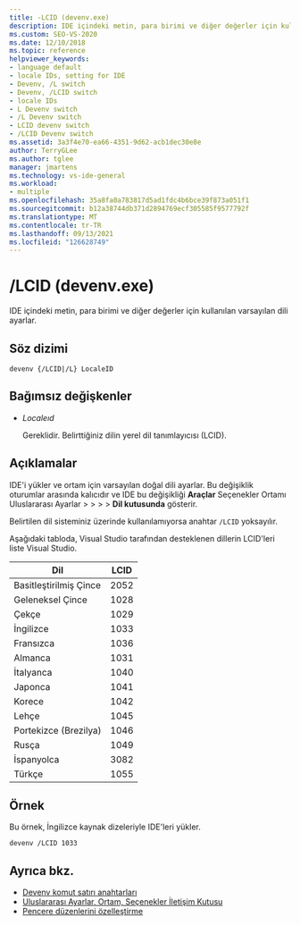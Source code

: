 ```yaml
---
title: -LCID (devenv.exe)
description: IDE içindeki metin, para birimi ve diğer değerler için kullanılan varsayılan dili ayarlamak üzere LCID devenv komut satırı anahtarını kullanmayı öğrenin.
ms.custom: SEO-VS-2020
ms.date: 12/10/2018
ms.topic: reference
helpviewer_keywords:
- language default
- locale IDs, setting for IDE
- Devenv, /L switch
- Devenv, /LCID switch
- locale IDs
- L Devenv switch
- /L Devenv switch
- LCID devenv switch
- /LCID Devenv switch
ms.assetid: 3a3f4e70-ea66-4351-9d62-acb1dec30e8e
author: TerryGLee
ms.author: tglee
manager: jmartens
ms.technology: vs-ide-general
ms.workload:
- multiple
ms.openlocfilehash: 35a8fa0a783817d5ad1fdc4b6bce39f873a051f1
ms.sourcegitcommit: b12a38744db371d2894769ecf305585f9577792f
ms.translationtype: MT
ms.contentlocale: tr-TR
ms.lasthandoff: 09/13/2021
ms.locfileid: "126628749"
---
```

# <a name="lcid-devenvexe"></a>/LCID (devenv.exe)

IDE içindeki metin, para birimi ve diğer değerler için kullanılan varsayılan dili ayarlar.

## <a name="syntax"></a>Söz dizimi

```shell
devenv {/LCID|/L} LocaleID
```

## <a name="arguments"></a>Bağımsız değişkenler

- *Localeıd*

  Gereklidir. Belirttiğiniz dilin yerel dil tanımlayıcısı (LCID).

## <a name="remarks"></a>Açıklamalar

IDE'i yükler ve ortam için varsayılan doğal dili ayarlar. Bu değişiklik oturumlar arasında kalıcıdır ve IDE bu değişikliği **Araçlar** Seçenekler Ortamı Uluslararası Ayarlar  >    >    >    >  **Dil kutusunda** gösterir.

Belirtilen dil sisteminiz üzerinde kullanılamıyorsa anahtar `/LCID` yoksayılır.

Aşağıdaki tabloda, Visual Studio tarafından desteklenen dillerin LCID'leri liste Visual Studio.

|Dil|LCID|
|--------------|----------|
|Basitleştirilmiş Çince|2052|
|Geleneksel Çince|1028|
|Çekçe|1029|
|İngilizce|1033|
|Fransızca|1036|
|Almanca|1031|
|İtalyanca|1040|
|Japonca|1041|
|Korece|1042|
|Lehçe|1045|
|Portekizce (Brezilya)|1046|
|Rusça|1049|
|İspanyolca|3082|
|Türkçe|1055

## <a name="example"></a>Örnek

Bu örnek, İngilizce kaynak dizeleriyle IDE'leri yükler.

```shell
devenv /LCID 1033
```

## <a name="see-also"></a>Ayrıca bkz.

- [Devenv komut satırı anahtarları](../../ide/reference/devenv-command-line-switches.md)
- [Uluslararası Ayarlar, Ortam, Seçenekler İletişim Kutusu](../../ide/reference/international-settings-environment-options-dialog-box.md)
- [Pencere düzenlerini özelleştirme](../../ide/customizing-window-layouts-in-visual-studio.md)
